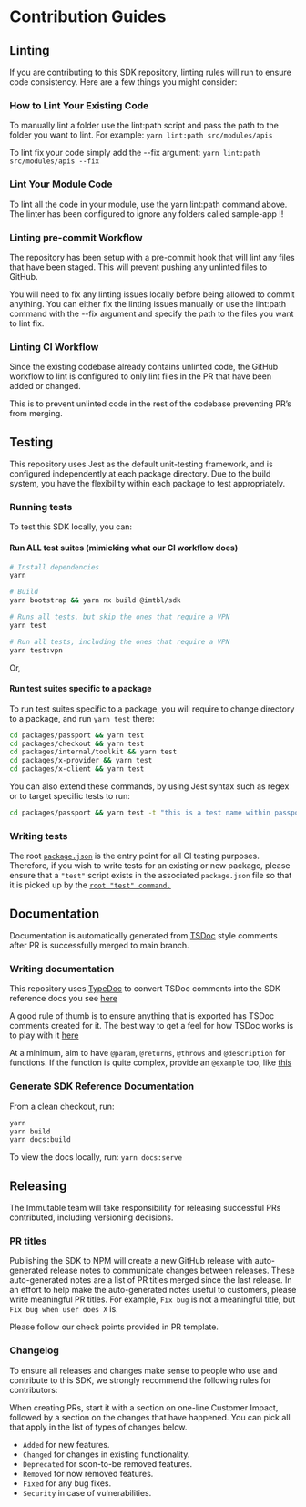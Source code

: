 # Contribution Guides

## Linting
If you are contributing to this SDK repository, linting rules will run to ensure code consistency. Here are a few things you might consider:
### How to Lint Your Existing Code

To manually lint a folder use the lint:path script and pass the path to the folder you want to lint. For example: `yarn lint:path src/modules/apis`

To lint fix your code simply add the --fix argument: `yarn lint:path src/modules/apis --fix`

### Lint Your Module Code

To lint all the code in your module, use the yarn lint:path command above.
The linter has been configured to ignore any folders called sample-app !!

### Linting pre-commit Workflow

The repository has been setup with a pre-commit hook that will lint any files that have been staged. This will prevent pushing any unlinted files to GitHub.

You will need to fix any linting issues locally before being allowed to commit anything. You can either fix the linting issues manually or use the lint:path command with the --fix argument and specify the path to the files you want to lint fix.

### Linting CI Workflow

Since the existing codebase already contains unlinted code, the GitHub workflow to lint is configured to only lint files in the PR that have been added or changed.

This is to prevent unlinted code in the rest of the codebase preventing PR’s from merging.

## Testing

This repository uses Jest as the default unit-testing framework, and is configured independently at each package directory. Due to the build system, you have the flexibility within each package to test appropriately.

### Running tests

To test this SDK locally, you can:

#### **Run ALL test suites (mimicking what our CI workflow does)**

```sh
# Install dependencies
yarn

# Build
yarn bootstrap && yarn nx build @imtbl/sdk

# Runs all tests, but skip the ones that require a VPN
yarn test

# Run all tests, including the ones that require a VPN
yarn test:vpn
```

Or,

#### **Run test suites specific to a package**

To run test suites specific to a package, you will require to change directory to a package, and run `yarn test` there:

```sh
cd packages/passport && yarn test
cd packages/checkout && yarn test
cd packages/internal/toolkit && yarn test
cd packages/x-provider && yarn test
cd packages/x-client && yarn test
```

You can also extend these commands, by using Jest syntax such as regex or to target specific tests to run:

```sh
cd packages/passport && yarn test -t "this is a test name within passport testing suite"
```

### Writing tests

The root [`package.json`](package.json) is the entry point for all CI testing purposes. Therefore, if you wish to write tests for an existing or new package, please ensure that a `"test"` script exists in the associated `package.json` file so that it is picked up by the [`root "test" command.`](package.json#L19)

## Documentation

Documentation is automatically generated from [TSDoc](https://tsdoc.org/) style comments after PR is successfully merged to main branch.

### Writing documentation

This repository uses [TypeDoc](https://typedoc.org/) to convert TSDoc comments into the SDK reference docs you see [here](https://docs.immutable.com/docs/zkEVM/sdks/typescript)

A good rule of thumb is to ensure anything that is exported has TSDoc comments created for it. The best way to get a feel for how TSDoc works is to play with it [here](https://microsoft.github.io/tsdoc/)

At a minimum, aim to have `@param`, `@returns`, `@throws` and `@description` for functions. If the function is quite complex, provide an `@example` too, like [this](https://github.com/immutable/ts-immutable-sdk/blob/c922db8a58b976d5e4eb327b0eb4038f558f6c96/packages/internal/bridge/sdk/src/tokenBridge.ts)

### Generate SDK Reference Documentation

From a clean checkout, run:

```sh
yarn
yarn build
yarn docs:build
```

To view the docs locally, run: `yarn docs:serve`

## Releasing
The Immutable team will take responsibility for releasing successful PRs contributed, including versioning decisions.

### PR titles
Publishing the SDK to NPM will create a new GitHub release with auto-generated release notes to communicate changes between releases. These auto-generated notes are a list of PR titles merged since the last release.
In an effort to help make the auto-generated notes useful to customers, please write meaningful PR titles. For example, `Fix bug` is not a meaningful title, but `Fix bug when user does X` is.

Please follow our check points provided in PR template.

### Changelog
To ensure all releases and changes make sense to people who use and contribute to this SDK, we strongly recommend the following rules for contributors:

When creating PRs, start it with a section on one-line Customer Impact, followed by a section on the changes that have happened. You can pick all that apply in the list of types of changes below.
* `Added` for new features.
* `Changed` for changes in existing functionality.
* `Deprecated` for soon-to-be removed features.
* `Removed` for now removed features.
* `Fixed` for any bug fixes.
* `Security` in case of vulnerabilities.
